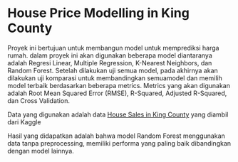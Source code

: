 # House Price Modelling in King County

Proyek ini bertujuan untuk membangun model untuk memprediksi harga rumah. dalam proyek ini akan digunakan beberapa model diantaranya adalah Regresi Linear, Multiple Regression, K-Nearest Neighbors, dan Random Forest. Setelah dilakukan uji semua model, pada akhirnya akan dilakukan uji komparasi untuk membandingkan semuamodel dan memilih model terbaik berdasarkan beberapa metrics. Metrics yang akan digunakan adalah Root Mean Squared Error (RMSE), R-Squared, Adjusted R-Squared, dan Cross Validation.

Data yang digunakan adalah data [House Sales in King County](https://www.kaggle.com/datasets/harlfoxem/housesalesprediction) yang diambil dari Kaggle

Hasil yang didapatkan adalah bahwa model Random Forest menggunakan data tanpa preprocessing, memiliki performa yang paling baik dibandingkan dengan model lainnya.
